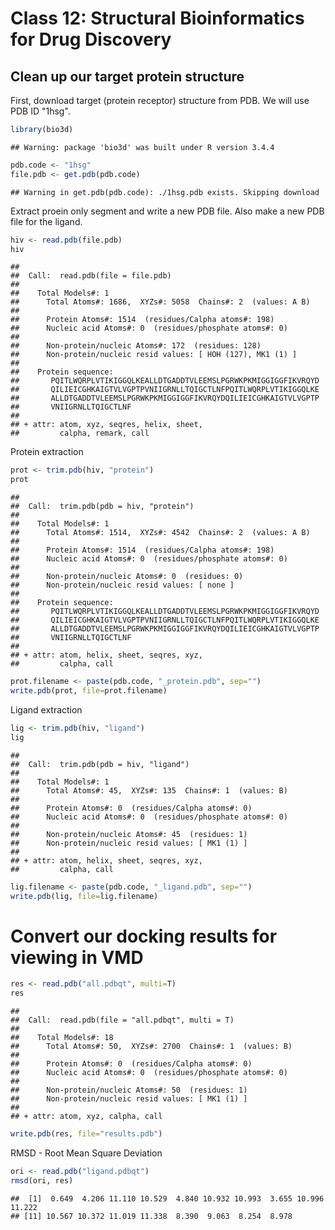 Class 12: Structural Bioinformatics for Drug Discovery
================

Clean up our target protein structure
-------------------------------------

First, download target (protein receptor) structure from PDB. We will use PDB ID "1hsg".

``` r
library(bio3d)
```

    ## Warning: package 'bio3d' was built under R version 3.4.4

``` r
pdb.code <- "1hsg"
file.pdb <- get.pdb(pdb.code)
```

    ## Warning in get.pdb(pdb.code): ./1hsg.pdb exists. Skipping download

Extract proein only segment and write a new PDB file. Also make a new PDB file for the ligand.

``` r
hiv <- read.pdb(file.pdb)
hiv
```

    ## 
    ##  Call:  read.pdb(file = file.pdb)
    ## 
    ##    Total Models#: 1
    ##      Total Atoms#: 1686,  XYZs#: 5058  Chains#: 2  (values: A B)
    ## 
    ##      Protein Atoms#: 1514  (residues/Calpha atoms#: 198)
    ##      Nucleic acid Atoms#: 0  (residues/phosphate atoms#: 0)
    ## 
    ##      Non-protein/nucleic Atoms#: 172  (residues: 128)
    ##      Non-protein/nucleic resid values: [ HOH (127), MK1 (1) ]
    ## 
    ##    Protein sequence:
    ##       PQITLWQRPLVTIKIGGQLKEALLDTGADDTVLEEMSLPGRWKPKMIGGIGGFIKVRQYD
    ##       QILIEICGHKAIGTVLVGPTPVNIIGRNLLTQIGCTLNFPQITLWQRPLVTIKIGGQLKE
    ##       ALLDTGADDTVLEEMSLPGRWKPKMIGGIGGFIKVRQYDQILIEICGHKAIGTVLVGPTP
    ##       VNIIGRNLLTQIGCTLNF
    ## 
    ## + attr: atom, xyz, seqres, helix, sheet,
    ##         calpha, remark, call

Protein extraction

``` r
prot <- trim.pdb(hiv, "protein")
prot
```

    ## 
    ##  Call:  trim.pdb(pdb = hiv, "protein")
    ## 
    ##    Total Models#: 1
    ##      Total Atoms#: 1514,  XYZs#: 4542  Chains#: 2  (values: A B)
    ## 
    ##      Protein Atoms#: 1514  (residues/Calpha atoms#: 198)
    ##      Nucleic acid Atoms#: 0  (residues/phosphate atoms#: 0)
    ## 
    ##      Non-protein/nucleic Atoms#: 0  (residues: 0)
    ##      Non-protein/nucleic resid values: [ none ]
    ## 
    ##    Protein sequence:
    ##       PQITLWQRPLVTIKIGGQLKEALLDTGADDTVLEEMSLPGRWKPKMIGGIGGFIKVRQYD
    ##       QILIEICGHKAIGTVLVGPTPVNIIGRNLLTQIGCTLNFPQITLWQRPLVTIKIGGQLKE
    ##       ALLDTGADDTVLEEMSLPGRWKPKMIGGIGGFIKVRQYDQILIEICGHKAIGTVLVGPTP
    ##       VNIIGRNLLTQIGCTLNF
    ## 
    ## + attr: atom, helix, sheet, seqres, xyz,
    ##         calpha, call

``` r
prot.filename <- paste(pdb.code, "_protein.pdb", sep="")
write.pdb(prot, file=prot.filename)
```

Ligand extraction

``` r
lig <- trim.pdb(hiv, "ligand")
lig
```

    ## 
    ##  Call:  trim.pdb(pdb = hiv, "ligand")
    ## 
    ##    Total Models#: 1
    ##      Total Atoms#: 45,  XYZs#: 135  Chains#: 1  (values: B)
    ## 
    ##      Protein Atoms#: 0  (residues/Calpha atoms#: 0)
    ##      Nucleic acid Atoms#: 0  (residues/phosphate atoms#: 0)
    ## 
    ##      Non-protein/nucleic Atoms#: 45  (residues: 1)
    ##      Non-protein/nucleic resid values: [ MK1 (1) ]
    ## 
    ## + attr: atom, helix, sheet, seqres, xyz,
    ##         calpha, call

``` r
lig.filename <- paste(pdb.code, "_ligand.pdb", sep="")
write.pdb(lig, file=lig.filename)
```

Convert our docking results for viewing in VMD
==============================================

``` r
res <- read.pdb("all.pdbqt", multi=T)
res
```

    ## 
    ##  Call:  read.pdb(file = "all.pdbqt", multi = T)
    ## 
    ##    Total Models#: 18
    ##      Total Atoms#: 50,  XYZs#: 2700  Chains#: 1  (values: B)
    ## 
    ##      Protein Atoms#: 0  (residues/Calpha atoms#: 0)
    ##      Nucleic acid Atoms#: 0  (residues/phosphate atoms#: 0)
    ## 
    ##      Non-protein/nucleic Atoms#: 50  (residues: 1)
    ##      Non-protein/nucleic resid values: [ MK1 (1) ]
    ## 
    ## + attr: atom, xyz, calpha, call

``` r
write.pdb(res, file="results.pdb")
```

RMSD - Root Mean Square Deviation

``` r
ori <- read.pdb("ligand.pdbqt")
rmsd(ori, res)
```

    ##  [1]  0.649  4.206 11.110 10.529  4.840 10.932 10.993  3.655 10.996 11.222
    ## [11] 10.567 10.372 11.019 11.338  8.390  9.063  8.254  8.978
